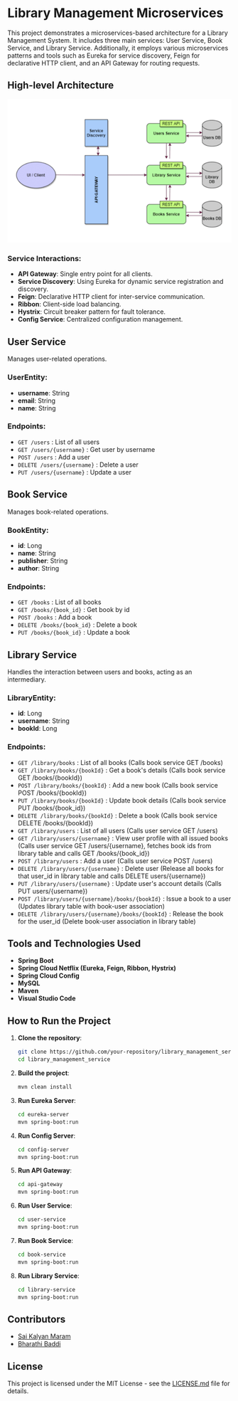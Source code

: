 # Library Management Microservices

This project demonstrates a microservices-based architecture for a Library Management System. It includes three main services: User Service, Book Service, and Library Service. Additionally, it employs various microservices patterns and tools such as Eureka for service discovery, Feign for declarative HTTP client, and an API Gateway for routing requests.

## High-level Architecture



![Architecture Diagram](architecture_diagram.png)

### Service Interactions:

- **API Gateway**: Single entry point for all clients.
- **Service Discovery**: Using Eureka for dynamic service registration and discovery.
- **Feign**: Declarative HTTP client for inter-service communication.
- **Ribbon**: Client-side load balancing.
- **Hystrix**: Circuit breaker pattern for fault tolerance.
- **Config Service**: Centralized configuration management.

## User Service

Manages user-related operations.

### UserEntity:
- **username**: String
- **email**: String
- **name**: String

### Endpoints:
- `GET /users` : List of all users
- `GET /users/{username}` : Get user by username
- `POST /users` : Add a user
- `DELETE /users/{username}` : Delete a user
- `PUT /users/{username}` : Update a user

## Book Service

Manages book-related operations.

### BookEntity:
- **id**: Long
- **name**: String
- **publisher**: String
- **author**: String

### Endpoints:
- `GET /books` : List of all books
- `GET /books/{book_id}` : Get book by id
- `POST /books` : Add a book
- `DELETE /books/{book_id}` : Delete a book
- `PUT /books/{book_id}` : Update a book

## Library Service

Handles the interaction between users and books, acting as an intermediary.

### LibraryEntity:
- **id**: Long
- **username**: String
- **bookId**: Long

### Endpoints:
- `GET /library/books` : List of all books (Calls book service GET /books)
- `GET /library/books/{bookId}` : Get a book's details (Calls book service GET /books/{bookId})
- `POST /library/books/{bookId}` : Add a new book (Calls book service POST /books/{bookId})
- `PUT /library/books/{bookId}` : Update book details (Calls book service PUT /books/{book_id})
- `DELETE /library/books/{bookId}` : Delete a book (Calls book service DELETE /books/{bookId})
- `GET /library/users` : List of all users (Calls user service GET /users)
- `GET /library/users/{username}` : View user profile with all issued books (Calls user service GET /users/{username}, fetches book ids from library table and calls GET /books/{book_id})
- `POST /library/users` : Add a user (Calls user service POST /users)
- `DELETE /library/users/{username}` : Delete user (Release all books for that user_id in library table and calls DELETE users/{username})
- `PUT /library/users/{username}` : Update user's account details (Calls PUT users/{username})
- `POST /library/users/{username}/books/{bookId}` : Issue a book to a user (Updates library table with book-user association)
- `DELETE /library/users/{username}/books/{bookId}` : Release the book for the user_id (Delete book-user association in library table)

## Tools and Technologies Used

- **Spring Boot**
- **Spring Cloud Netflix (Eureka, Feign, Ribbon, Hystrix)**
- **Spring Cloud Config**
- **MySQL**
- **Maven**
- **Visual Studio Code**

## How to Run the Project

1. **Clone the repository**:
    ```sh
    git clone https://github.com/your-repository/library_management_service.git
    cd library_management_service
    ```

2. **Build the project**:
    ```sh
    mvn clean install
    ```

3. **Run Eureka Server**:
    ```sh
    cd eureka-server
    mvn spring-boot:run
    ```

4. **Run Config Server**:
    ```sh
    cd config-server
    mvn spring-boot:run
    ```

5. **Run API Gateway**:
    ```sh
    cd api-gateway
    mvn spring-boot:run
    ```

6. **Run User Service**:
    ```sh
    cd user-service
    mvn spring-boot:run
    ```

7. **Run Book Service**:
    ```sh
    cd book-service
    mvn spring-boot:run
    ```

8. **Run Library Service**:
    ```sh
    cd library-service
    mvn spring-boot:run
    ```

## Contributors

- [Sai Kalyan Maram](https://github.com/kalyansai1420)
- [Bharathi Baddi](https://github.com/BharathiBaddi)

## License

This project is licensed under the MIT License - see the [LICENSE.md](LICENSE.md) file for details.

